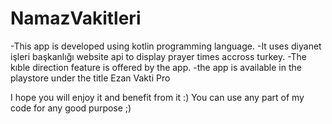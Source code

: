 # NamazVakitleri
-This app is developed using kotlin programming language.
-It uses diyanet işleri başkanlığı website api to display prayer times accross turkey.
-The kıble direction feature is offered by the app.
-the app is available in the playstore under the title Ezan Vakti Pro

I hope you will enjoy it and benefit from it :)
You can use any part of my code for any good purpose ;)
